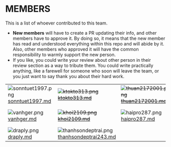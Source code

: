 # MEMBERS

This is a list of whoever contributed to this team.

- **New members** will
  have to create a PR updating their info, and other members have to
  approve it. By doing so, it means that the new member has read and
  understood everything within this repo and will abide by it. Also, other
  members who approved it will have the common responsibility to warmly
  support the new person.
- If you like, you could write your review about other person in their review section as a way to tribute them. You
  could write practically anything, like a farewell for someone who soon will leave the team, or you just want to say
  thank you about their hard work.

|                                                                                                          |                                                                                                                             |                                                                                                              |                                                                                                        |
|:---------------------------------------------------------------------------------------------------------|:----------------------------------------------------------------------------------------------------------------------------|:-------------------------------------------------------------------------------------------------------------|:-------------------------------------------------------------------------------------------------------|
| ![sonntuet1997.png](https://avatars.githubusercontent.com/u/33181397) [sonntuet1997.md](sonntuet1997.md) | ~~![ktokto313.png](https://avatars.githubusercontent.com/u/57142191) [ktokto313.md](ktokto313.md)~~                         | ~~![thuan2172001.png](https://avatars.githubusercontent.com/u/62707901) [thuan2172001.md](thuan2172001.md)~~ | ![hduoc200.png](https://avatars.githubusercontent.com/hduoc2003) [hduoc2003.md](hduoc2003.md)          |
| ![vanhger.png](https://avatars.githubusercontent.com/u/71112028) [vanhger.md](vanhger.md)                | ~~![khoi2109.png](https://avatars.githubusercontent.com/u/48615950) [khoi2109.md](khoi2109.md)~~                            | ![haipro287.png](https://avatars.githubusercontent.com/u/17197951) [haipro287.md](haipro287.md)              | ![tranduy1dol.png](https://avatars.githubusercontent.com/u/124806253) [tranduy1dol.md](tranduy1dol.md) |
| ![draply.png](https://avatars.githubusercontent.com/u/74479681) [draply.md](draply.md)                   | ![thanhsondeptrai.png](https://avatars.githubusercontent.com/u/69808662?v=4) [thanhsondeptrai243.md](thanhsondeptrai243.md) |                                                                                                              |                                                                                                        |
